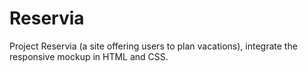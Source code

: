 # Reservia
Project Reservia (a site offering users to plan vacations), integrate the responsive mockup in HTML and CSS.
